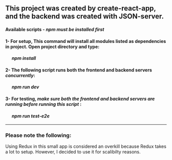 ## This project was created by create-react-app, and the backend was created with JSON-server.

#### Available scripts - *npm must be installed first*

#### 1- For setup, This command will install all modules listed as dependencies in project. Open project directory and type:
#### &nbsp; &nbsp; &nbsp; *npm install*
#### 2- The following script runs both the frontend and backend servers *concurrently*:
#### &nbsp; &nbsp; &nbsp; *npm run dev* 
#### 3- For testing, *make sure both the frontend and backend servers are running before running this script* :
#### &nbsp; &nbsp; &nbsp; *npm run test-e2e*

---

### Please note the following:

Using Redux in this small app is considered an overkill because Redux takes a lot to setup. However, I decided to use it for scalibilty reasons. 
